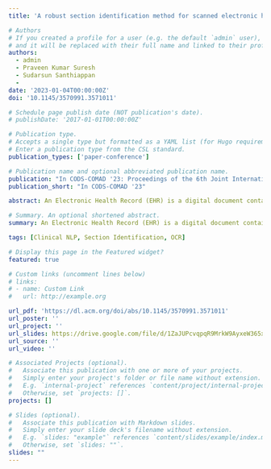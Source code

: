 ```yaml
---
title: 'A robust section identification method for scanned electronic health records'

# Authors
# If you created a profile for a user (e.g. the default `admin` user), write the username (folder name) here
# and it will be replaced with their full name and linked to their profile.
authors:
  - admin
  - Praveen Kumar Suresh
  - Sudarsun Santhiappan
  - 
date: '2023-01-04T00:00:00Z'
doi: '10.1145/3570991.3571011'

# Schedule page publish date (NOT publication's date).
# publishDate: '2017-01-01T00:00:00Z'

# Publication type.
# Accepts a single type but formatted as a YAML list (for Hugo requirements).
# Enter a publication type from the CSL standard.
publication_types: ['paper-conference']

# Publication name and optional abbreviated publication name.
publication: "In CODS-COMAD '23: Proceedings of the 6th Joint International Conference on Data Science & Management of Data (10th ACM IKDD CODS and 28th COMAD)"
publication_short: "In CODS-COMAD '23"

abstract: An Electronic Health Record (EHR) is a digital document containing critical information concerning a patient’s visit to a hospital. However, since they are often archived as scanned images, Optical Character Recognition (OCR) is used to extract the clinical text for analytics. The accuracy of OCR is compromised when the scanned EHRs contain noise artifacts or when the scans are of poor quality. Clinical text sections in the EHR help precisely locate information pertinent to a specific aspect of a patient’s visit, which is vital for any downstream clinical analytics activities such as medical coding, medical necessity assessment, and diagnosis identification. Section Identification is the task of identifying the different sections present in an EHR with the help of their headers. Traditionally, rule-based keyword matching and statistical approaches are employed to solve this problem. However, these approaches rely on external lookups and knowledge bases and are therefore susceptible to the errors introduced by OCR processes. We propose a character-based word sequence modeling approach for Clinical Section Identification from scanned EHRs that is robust against OCR-induced errors. We also utilize character augmentation techniques from existing literature to improve their robustness to OCR errors. We empirically demonstrate that our models trained with and without character augmentation significantly outperform existing approaches on a medical dataset with OCR errors.

# Summary. An optional shortened abstract.
summary: An Electronic Health Record (EHR) is a digital document containing critical information concerning a patient’s visit to a hospital. However, since they are often archived as scanned images, Optical Character Recognition (OCR) is used to extract the clinical text for analytics. The accuracy of OCR is compromised when the scanned EHRs contain noise artifacts or when the scans are of poor quality. Clinical text sections in the EHR help precisely locate information pertinent to a specific aspect of a patient’s visit, which is vital for any downstream clinical analytics activities such as medical coding, medical necessity assessment, and diagnosis identification. Section Identification is the task of identifying the different sections present in an EHR with the help of their headers. Traditionally, rule-based keyword matching and statistical approaches are employed to solve this problem. However, these approaches rely on external lookups and knowledge bases and are therefore susceptible to the errors introduced by OCR processes. We propose a character-based word sequence modeling approach for Clinical Section Identification from scanned EHRs that is robust against OCR-induced errors. We also utilize character augmentation techniques from existing literature to improve their robustness to OCR errors. We empirically demonstrate that our models trained with and without character augmentation significantly outperform existing approaches on a medical dataset with OCR errors.

tags: [Clinical NLP, Section Identification, OCR]

# Display this page in the Featured widget?
featured: true

# Custom links (uncomment lines below)
# links:
# - name: Custom Link
#   url: http://example.org

url_pdf: 'https://dl.acm.org/doi/abs/10.1145/3570991.3571011'
url_poster: ''
url_project: ''
url_slides: https://drive.google.com/file/d/1ZaJUPcvqpqR9MrkW9AyxeW365xt2FEZS/view?usp=sharing
url_source: ''
url_video: ''

# Associated Projects (optional).
#   Associate this publication with one or more of your projects.
#   Simply enter your project's folder or file name without extension.
#   E.g. `internal-project` references `content/project/internal-project/index.md`.
#   Otherwise, set `projects: []`.
projects: []

# Slides (optional).
#   Associate this publication with Markdown slides.
#   Simply enter your slide deck's filename without extension.
#   E.g. `slides: "example"` references `content/slides/example/index.md`.
#   Otherwise, set `slides: ""`.
slides: ""
---
```

